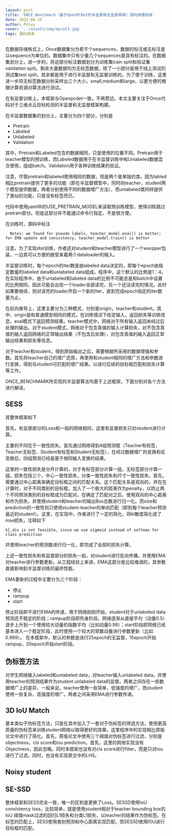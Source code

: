 ```yaml
---
layout: post
title: 'ONCE Benchmark（基于OpenPCDet的半监督和无监督框架）源码原理阅读'
date: 2022-06-15
author: Poley
cover: '../assets/img/mycat3.jpg'
tags: 源码阅读
---
```


在数据存储格式上，Once数据集分为若干个sequences，数据的标注或无标注是以sequence为单位的。数据集中只有少量几个sequences是具有标注的。在数据集划分上，进一步的，将这部分标注数据划分为训练集train split和验证集validation spilt。剩余大量数据均为无标签数据，除了一小部分是用于线上测试的测试集test split，其余都是用于进行半监督和无监督训练的。为了便于训练，这里进一步将无标签数据分别采样出三个大小，small,medium和large，以更方便的根据计算资源对算法进行测试。

在有监督训练上，本框架与Openpcdet一致，不再赘述。本文主要关注于Once代码对于三维点云目标检测的半监督和无监督框架构建。

在半监督数据集的划分上，主要分为四个部分，分别是
+ Pretrain
+ Labeled
+ Unlabeled
+ Validation

其中，Pretrain和Labeled包含的数据相同，只是使用的位置不同。Pretrain用于teacher模型的预训练，而Labeled数据用于在半监督训练中和Unlabeled数据混合使用，组成batch。Validation用于各种训练结果的验证。

注意，尽管pretrain和labeled使用相同的数据，但是两个是单独的类。因为labled相比pretrain提供了更多的功能（即在半监督模型中，同时向teacher，student两个模型提供数据，两者分别使用不同的数据增广方法），而unlabeled类同样提供了类似的功能，只是没有标签而已。

代码中使用yaml中的USE_PRETRAIN_MODEL来读取预训练模型，使得训练跳过pretrain部分。但是这部分并不能通过命令行指定，不是很方便。

在训练时，源码中标注
```
  Notes: we found for pseudo labels, teacher_model.eval() is better; for EMA update and consistency, teacher_model.train() is better
```

注意，为了实现dist训练，作者还对student和teacher模型进行了一个warpper包装，一边其可以方便的接受来着两个dataloader的输入。


半监督训练时，每个epoch的iter数是由labeled data决定的，即每个epoch由指定数量的labeled data和unlabeled data组成。程序中，这个默认的比例是1：4。在实际程序中，由于unlabeled和labeled data的比例不可能总是和batch中设置的比例相同，因此可能会出现一个loader全部读完，另一个还没读完的情况。此时如果要继续，则对读完的loader开启一个新的Iter，直到完成epoch指定的iter数量为止。 

在前向推导上，这里主要分为三种模式，分别是origin，teacher和student。其中，origin是和普通模型相同的模式，在训练情况下给定输入，返回损失等训练信息，eval模式下返回预测结果。teacher模式中，网络对于所有输入返回未经过后处理的输出。对于student模式，网络对于包含真值的输入计算损失，对不包含真值的输入返回网络的正常输出结果（不包含后处理），对包含真值的输入返回正常输出结果和损失等信息。

对于teacher和student，得到原始输出之后，需要根据所采用的数据增强和参数。首先将teacher自己的增广还原，再使用和student相同的增广方法和参数进行变换，得到与student可匹配的增广结果。以进行后续的目标框匹配和损失计算等工作。


ONCE_BENCHMARK所实现的半监督算法均基于上述框架，下面分别对各个方法进行解读。

## SESS

其整体框架如下

首先，有监督部分的Loss和一般的网络相同，这里有监督损失只对student进行计算。

主要的不同在于一致性损失。首先通过网络得到4组预测框（Teacher有标签，Teacher无标签、Student有标签和Student无标签），在经过数据增广的变换和反变换后，四组预测已经是基于相同输入变换的结果。

这里的一致性损失是分开计算的，对于有标签部分计算一组，无标签部分计算一组。损失包括三个，中心一致性损失，分类一致性损失和尺寸一致性损失。首先，需要通过中心距离来确定目标框之间的匹配关系。这个匹配关系是双向的，并在在计算时，对于不同类别的目标框，加入了一个极大的距离作为penalty，以防止两个不同预测类别的目标框成为匹配对。在确定了匹配对之后，使用双向的中心距离和作为损失，并使用student和teacher的输出Box总数进行归一化。而size和prediction的一致性则只使用student-teacher的单向匹配（即到每个teacher预测最近的student）。这里，在实现中，作者进行了一定的简化，将kl散度简化成了mse损失，注释如下
```
kl_div is not feasible, since we use sigmoid instead of softmax for class prediction
```
并使用teacher的预测数进行归一化，即完成了全部的损失计算。

上述一致性损失和有监督部分的损失一起，对student进行反向传播。并使用EMA对teacher进行参数更新。从工程经验上来讲，EMA这部分是比较难调的，其参数直接影响到半监督训练的最终性能。

EMA更新的过程中主要分为三个阶段：
+ 停止
+ rampup
+ start

停止阶段即不进行EMA的传递，用于网络刚刚开始，student对于unlabeled data预测还不稳定的阶段；rampup阶段即热身阶段，网络逐渐从直接平均（动量0.5）逐步上升到一个使用较大动量的指数平均（比如动量0.99）；start阶段即网络已经基本进入一个稳定阶段，此时使用一个较大的常数动量进行参数更新（比如0.999）。
在本框架中，默认的参数是进行25epoch的无监督，15epoch开始rampup，20epoch开始start阶段。

## 伪标签方法

对学生网络输入labeled和unlabeled data，对teacher输入unlabeled data。并使用teacher的预测结果作为student unlabeled data的监督。两者之间存在一些数据增广上的差异，一般来说，teacher使用一些简单，低强度的增广，而student使用一些复杂，高强度的增广。两者之间采用EMA进行参数传递。

## 3D IoU Match
基本类似于伪标签方法，只是在其中加入了一套对于伪标签的筛选方法，使用更高质量的伪标签来训练student网络以取得更好的效果。这里程序中的实现相比原版论文中进行了简化。首先，原版论文中使用三个阈值对伪标签进行过滤，分别是objectness，cls score和iou prediction。首先，这里的网络实现没有Objectness，因此忽略。同时本框架也没有对cls score进行filter，而是只对iou进行了过滤。同时，也没有实现原文中的LHS。

## Noisy student

## SE-SSD

整体框架和SESS完全一致，唯一的区别是更换了Loss。SESSD使用IoU consistency loss，比较简单，就是使用student相对于teacher bounding box的IoU 阈值mask过滤的回归L1损失和分类L1损失，以teacher的结果作为伪标签。在标签的匹配上，SESS使用类别预测和中心距离实现匹配，而SESSD使用IOU进行目标框的匹配。
